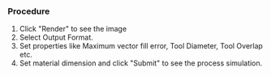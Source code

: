 ### Procedure

1. Click "Render" to see the image
2. Select Output Format.
3. Set properties like Maximum vector fill error, Tool Diameter, Tool Overlap etc.
4. Set material dimension and click "Submit" to see the process simulation.
